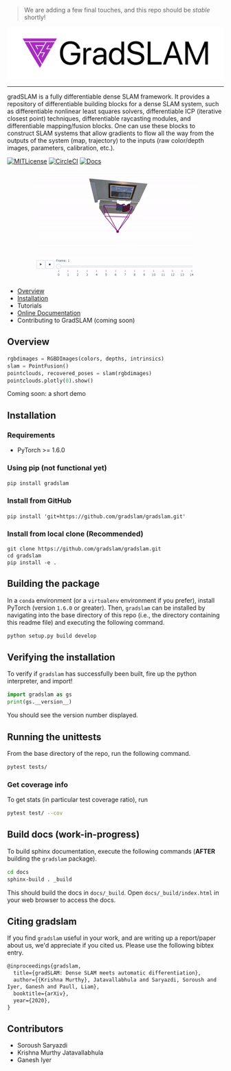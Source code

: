 > We are adding a few final touches, and this repo should be _stable_ shortly!

![](assets/gradslam-banner.png)

--------------------------------------------------------------------------------
gradSLAM is a fully differentiable dense SLAM framework. It provides a repository of differentiable building blocks for a dense SLAM system, such as differentiable nonlinear least squares solvers, differentiable ICP (iterative closest point) techniques, differentiable raycasting modules, and differentiable mapping/fusion blocks. One can use these blocks to construct SLAM systems that allow gradients to flow all the way from the outputs of the system (map, trajectory) to the inputs (raw color/depth images, parameters, calibration, etc.).

[![MITLicense](https://img.shields.io/badge/license-MIT-green)](https://opensource.org/licenses/MIT) [![CircleCI](https://circleci.com/gh/gradslam/gradslam.svg?style=shield&circle-token=109c43f395121b987111c85a9cf51d5fd75ea72c)](https://circleci.com/gh/gradslam/gradslam/tree/master) [![Docs](https://readthedocs.org/projects/gradslam/badge/?version=latest)](https://gradslam.readthedocs.io/en/latest/?badge=latest)


<p align="center">
	<img src="assets/pointfusiondemo.gif" />
</p> 


- [Overview](#overview)
- [Installation](#installation)
- Tutorials
- [Online Documentation](https://gradslam.readthedocs.io/en/latest/)
- Contributing to GradSLAM (coming soon)


## Overview

```python
rgbdimages = RGBDImages(colors, depths, intrinsics)
slam = PointFusion()
pointclouds, recovered_poses = slam(rgbdimages)
pointclouds.plotly(0).show()
```
Coming soon: a short demo


## Installation

### Requirements
- PyTorch >= 1.6.0

### Using pip (not functional yet)

`pip install gradslam`

### Install from GitHub

`pip install 'git+https://github.com/gradslam/gradslam.git'`

### Install from local clone (Recommended)

```
git clone https://github.com/gradslam/gradslam.git
cd gradslam
pip install -e .
```


## Building the package

In a `conda` environment (or a `virtualenv` environment if you prefer), install PyTorch (version `1.6.0` or greater). Then, `gradslam` can be installed by navigating into the base directory of this repo (i.e., the directory containing this readme file) and executing the following command.

```bash
python setup.py build develop
```

## Verifying the installation

To verify if `gradslam` has successfully been built, fire up the python interpreter, and import!

```py
import gradslam as gs
print(gs.__version__)
```

You should see the version number displayed.


## Running the unittests

From the base directory of the repo, run the following command.

```bash
pytest tests/
```

### Get coverage info

To get stats (in particular test coverage ratio), run

```bash
pytest test/ --cov
```

## Build docs (work-in-progress)

To build sphinx documentation, execute the following commands (**AFTER** building the `gradslam` package).

```bash
cd docs
sphinx-build . _build
```

This should build the docs in `docs/_build`. Open `docs/_build/index.html` in your web browser to access the docs.


## Citing gradslam

If you find `gradslam` useful in your work, and are writing up a report/paper about us, we'd appreciate if you cited us. Please use the following bibtex entry.

```
@inproceedings{gradslam,
  title={gradSLAM: Dense SLAM meets automatic differentiation},
  author={{Krishna Murthy}, Jatavallabhula and Saryazdi, Soroush and Iyer, Ganesh and Paull, Liam},
  booktitle={arXiv},
  year={2020},
}
```


## Contributors

* Soroush Saryazdi
* Krishna Murthy Jatavallabhula
* Ganesh Iyer
